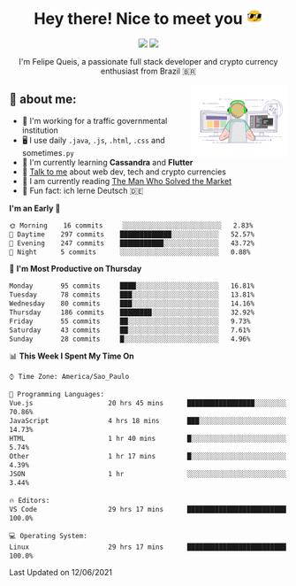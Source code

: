 
<h1 align="center">Hey there! Nice to meet you <img src="assets/sunglasses.gif" width="30"/></h1>

<p align="center">
  <a href="https://www.linkedin.com/in/fqueis"><img src="https://img.shields.io/badge/-LinkedIn-blue?style=flat&logo=Linkedin&logoColor=white" /></a>
  <a href="mailto:fqueis@gmail.com"><img src="https://img.shields.io/badge/-Gmail-c14438?style=flat&logo=Gmail&logoColor=white" /></a>
</p>

<p align="center">I'm Felipe Queis, a passionate full stack developer and crypto currency enthusiast from Brazil 🇧🇷</p>

<img width="35%" align="right" alt="fqueis" src="assets/profile.gif" /></p>

## 🤵 about me:

- 🏢 I'm working for a traffic governmental institution
- 🖥️ I use daily `.java`, `.js`, `.html`, `.css` and sometimes`.py`
- 🌱 I'm currently learning **Cassandra** and **Flutter**
- 💬 [Talk to me](https://github.com/fqueis/fqueis/discussions) about web dev, tech and crypto currencies
- 📖 I am currently reading [The Man Who Solved the Market](https://amzn.com/073521798X)
- 💭 Fun fact: ich lerne Deutsch 🇩🇪

<!--START_SECTION:waka-->
**I'm an Early 🐤** 

```text
🌞 Morning    16 commits     ░░░░░░░░░░░░░░░░░░░░░░░░░   2.83% 
🌆 Daytime    297 commits    █████████████░░░░░░░░░░░░   52.57% 
🌃 Evening    247 commits    ███████████░░░░░░░░░░░░░░   43.72% 
🌙 Night      5 commits      ░░░░░░░░░░░░░░░░░░░░░░░░░   0.88%

```
📅 **I'm Most Productive on Thursday** 

```text
Monday       95 commits     ████░░░░░░░░░░░░░░░░░░░░░   16.81% 
Tuesday      78 commits     ███░░░░░░░░░░░░░░░░░░░░░░   13.81% 
Wednesday    80 commits     ███░░░░░░░░░░░░░░░░░░░░░░   14.16% 
Thursday     186 commits    ████████░░░░░░░░░░░░░░░░░   32.92% 
Friday       55 commits     ██░░░░░░░░░░░░░░░░░░░░░░░   9.73% 
Saturday     43 commits     ██░░░░░░░░░░░░░░░░░░░░░░░   7.61% 
Sunday       28 commits     █░░░░░░░░░░░░░░░░░░░░░░░░   4.96%

```


📊 **This Week I Spent My Time On** 

```text
⌚︎ Time Zone: America/Sao_Paulo

💬 Programming Languages: 
Vue.js                   20 hrs 45 mins      █████████████████░░░░░░░░   70.86% 
JavaScript               4 hrs 18 mins       ███░░░░░░░░░░░░░░░░░░░░░░   14.73% 
HTML                     1 hr 40 mins        █░░░░░░░░░░░░░░░░░░░░░░░░   5.74% 
Other                    1 hr 17 mins        █░░░░░░░░░░░░░░░░░░░░░░░░   4.39% 
JSON                     1 hr                ░░░░░░░░░░░░░░░░░░░░░░░░░   3.44%

🔥 Editors: 
VS Code                  29 hrs 17 mins      █████████████████████████   100.0%

💻 Operating System: 
Linux                    29 hrs 17 mins      █████████████████████████   100.0%

```


 Last Updated on 12/06/2021
<!--END_SECTION:waka-->

